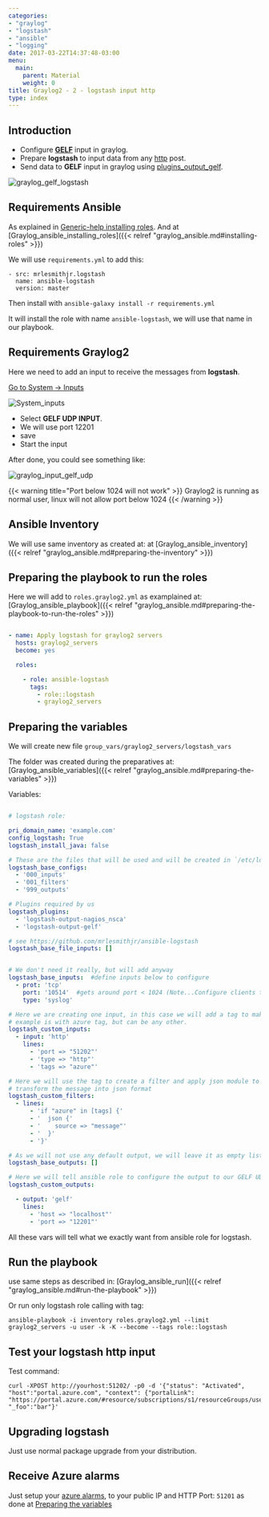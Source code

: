 ```yaml
---
categories:
- "graylog"
- "logstash"
- "ansible"
- "logging"
date: 2017-03-22T14:37:48-03:00
menu:
  main:
    parent: Material
    weight: 0
title: Graylog2 - 2 - logstash input http
type: index
---
```


Introduction
------------

* Configure [**GELF**](http://docs.graylog.org/en/latest/pages/gelf.html) input in graylog. 
* Prepare **logstash** to input data from any [http](https://www.elastic.co/blog/introducing-logstash-input-http-plugin) post.
* Send data to **GELF** input in graylog using [plugins_output_gelf](https://www.elastic.co/guide/en/logstash/current/plugins-outputs-gelf.html).
 
![graylog_gelf_logstash](/img/graylog_gelf_logstash.png)

Requirements Ansible
--------------------

As explained in [Generic-help installing roles](https://github.com/CoffeeITWorks/ansible-generic-help#installing-roles). 
And at [Graylog_ansible_installing_roles]({{< relref "graylog_ansible.md#installing-roles" >}})

We will use `requirements.yml` to add this: 

```
- src: mrlesmithjr.logstash
  name: ansible-logstash
  version: master
```

Then install with `ansible-galaxy install -r requirements.yml`

It will install the role with name `ansible-logstash`, we will use that name in our playbook.

Requirements Graylog2
---------------------

Here we need to add an input to receive the messages from **logstash**. 

[Go to System -> Inputs](http://docs.graylog.org/en/latest/pages/sending_data.html#what-are-graylog-message-inputs)

![System_inputs](/img/graylog_system_input.png)

* Select **GELF UDP INPUT**.
* We will use port 12201
* save
* Start the input

After done, you could see something like:

![graylog_input_gelf_udp](/img/graylog_input_gelf_udp.png)

{{< warning title="Port below 1024 will not work" >}}
Graylog2 is running as normal user, linux will not allow port below 1024
{{< /warning >}}

Ansible Inventory
-----------------

We will use same inventory as created at: at [Graylog_ansible_inventory]({{< relref "graylog_ansible.md#preparing-the-inventory" >}})


Preparing the playbook to run the roles
---------------------------------------

Here we will add to `roles.graylog2.yml` as examplained at: [Graylog_ansible_playbook]({{< relref "graylog_ansible.md#preparing-the-playbook-to-run-the-roles" >}})

```yaml

- name: Apply logstash for graylog2 servers
  hosts: graylog2_servers
  become: yes

  roles:

    - role: ansible-logstash
      tags:
        - role::logstash
        - graylog2_servers

```

Preparing the variables
-----------------------

We will create new file `group_vars/graylog2_servers/logstash_vars`

The folder was created during the preparatives at: [Graylog_ansible_variables]({{< relref "graylog_ansible.md#preparing-the-variables" >}})

Variables:

```yaml

# logstash role:

pri_domain_name: 'example.com'
config_logstash: True
logstash_install_java: false

# These are the files that will be used and will be created in `/etc/logstash/conf.d/`
logstash_base_configs:
  - '000_inputs'
  - '001_filters'
  - '999_outputs'

# Plugins required by us
logstash_plugins:
  - 'logstash-output-nagios_nsca'
  - 'logstash-output-gelf'

# see https://github.com/mrlesmithjr/ansible-logstash
logstash_base_file_inputs: []


# We don't need it really, but will add anyway
logstash_base_inputs:  #define inputs below to configure
  - prot: 'tcp'
    port: '10514'  #gets around port < 1024 (Note...Configure clients to send to 10514 instead of default 514)
    type: 'syslog'

# Here we are creating one input, in this case we will add a tag to make it easier to filter
# example is with azure tag, but can be any other.
logstash_custom_inputs:
  - input: 'http'
    lines:
      - 'port => "51202"'
      - 'type => "http"'
      - 'tags => "azure"'

# Here we will use the tag to create a filter and apply json module to 
# transform the message into json format
logstash_custom_filters:
  - lines:
      - 'if "azure" in [tags] {'
      - '  json {'
      - '    source => "message"'
      - '  }'
      - '}'

# As we will not use any default output, we will leave it as empty list []
logstash_base_outputs: []

# Here we will tell ansible role to configure the output to our GELF UDP input.
logstash_custom_outputs:

  - output: 'gelf'
    lines:
      - 'host => "localhost"'
      - 'port => "12201"'

```

All these vars will tell what we exactly want from ansible role for logstash. 

Run the playbook
----------------

use same steps as described in: [Graylog_ansible_run]({{< relref "graylog_ansible.md#run-the-playbook" >}})

Or run only logstash role calling with tag: 

    ansible-playbook -i inventory roles.graylog2.yml --limit graylog2_servers -u user -k -K --become --tags role::logstash 

Test your logstash http input
-----------------------------

Test command:

    curl -XPOST http://yourhost:51202/ -p0 -d '{"status": "Activated", "host":"portal.azure.com", "context": {"portalLink": "https://portal.azure.com/#resource/subscriptions/s1/resourceGroups/useast/providers/microsoft.foo/sites/mysite1"},"facility":"test", "_foo":"bar"}'

Upgrading logstash
------------------

Just use normal package upgrade from your distribution. 

Receive Azure alarms
--------------------

Just setup your [azure alarms](https://docs.microsoft.com/en-us/azure/monitoring-and-diagnostics/insights-webhooks-alerts), 
to your public IP and HTTP Port: `51201` as done at [Preparing the variables](#preparing-the-variables)

